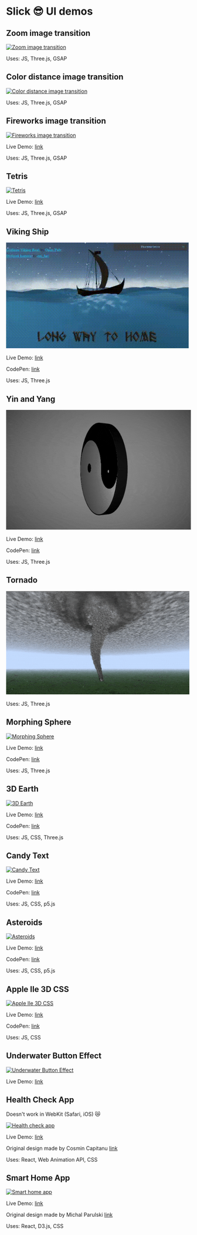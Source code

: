 # Slick 😎 UI demos

## Zoom image transition

[![Zoom image transition
](zoomTransition.gif)](https://demos.closure.sk/img-transition/dist/)

Uses: JS, Three.js, GSAP

## Color distance image transition

[![Color distance image transition
](imageTransition.gif)](https://demos.closure.sk/img-transition/dist/)

Uses: JS, Three.js, GSAP

## Fireworks image transition

[![Fireworks image transition
](fireworks-optimized.gif)](https://demos.closure.sk/gallery/dist/)

Live Demo: [link](https://demos.closure.sk/gallery/dist/)

Uses: JS, Three.js, GSAP

## Tetris

[![Tetris](tetris.gif)](https://demos.closure.sk/tetris/build/)

Live Demo: [link](https://demos.closure.sk/tetris/build/)

Uses: JS, Three.js, GSAP

## Viking Ship

[![Viking Ship](vikingShip.gif)](http://marianban.github.io/sea/index.html)

Live Demo: [link](http://marianban.github.io/sea/index.html)

CodePen: [link](https://codepen.io/marianban/full/MWEogJv)

Uses: JS, Three.js

## Yin and Yang

[![Yin and Yang](YinYang3D.gif)](http://marianban.github.io/yin-and-yang/index.html)

Live Demo: [link](http://marianban.github.io/yin-and-yang/index.html)

CodePen: [link](https://codepen.io/marianban/full/jOLGOjM)

Uses: JS, Three.js

## Tornado

[![Tornado](tornado-optimized.gif)](http://marianban.github.io/tornado/index.html)

Uses: JS, Three.js

## Morphing Sphere

[![Morphing Sphere](MorphingSphere-optimized.gif)](http://marianban.github.io/sphere/index.html)

Live Demo: [link](http://marianban.github.io/sphere/index.html)

CodePen: [link](https://codepen.io/marianban/full/LYxLpmW)

Uses: JS, Three.js

## 3D Earth

[![3D Earth](earth-optimize.gif)](http://marianban.github.io/earth/index.html)

Live Demo: [link](http://marianban.github.io/earth/index.html)

CodePen: [link](https://codepen.io/marianban/full/bGBXmvJ)

Uses: JS, CSS, Three.js

## Candy Text

[![Candy Text](candy-text-optimized.gif)](http://marianban.github.io/candy-text/index.html)

Live Demo: [link](http://marianban.github.io/candy-text/index.html)

CodePen: [link](https://codepen.io/marianban/full/OJbVLeN)

Uses: JS, CSS, p5.js

## Asteroids

[![Asteroids](asteroids-7.gif)](http://marianban.github.io/asteroids/index.html)

Live Demo: [link](http://marianban.github.io/asteroids/index.html)

CodePen: [link](https://codepen.io/marianban/pen/zYBXGRV)

Uses: JS, CSS, p5.js

## Apple IIe 3D CSS

[![Apple IIe 3D CSS](AppleIIe.png)](http://marianban.github.io/apple-IIe/index.html)

Live Demo: [link](http://marianban.github.io/apple-IIe/index.html)

CodePen: [link](https://codepen.io/marianban/pen/mdeVBKo)

Uses: JS, CSS

## Underwater Button Effect

[![Underwater Button Effect](underwater-btn-effect.gif)](http://marianban.github.io/underwater-button-effect/index.html)

Live Demo: [link](http://marianban.github.io/underwater-button-effect/index.html)

## Health Check App

Doesn't work in WebKit (Safari, iOS) 😿

[![Health check app](health-check-app.gif)](http://marianban.github.io/health-check/index.html)

Live Demo: [link](http://marianban.github.io/health-check/index.html)

Original design made by Cosmin Capitanu [link](https://dribbble.com/shots/8584111-Health-Check)

Uses: React, Web Animation API, CSS

## Smart Home App

[![Smart home app](smart-home-app.gif)](http://marianban.github.io/smart-home-app/index.html)

Live Demo: [link](http://marianban.github.io/smart-home-app/index.html)

Original design made by Michal Parulski [link](https://dribbble.com/shots/6914699-Smart-Home-App)

Uses: React, D3.js, CSS
